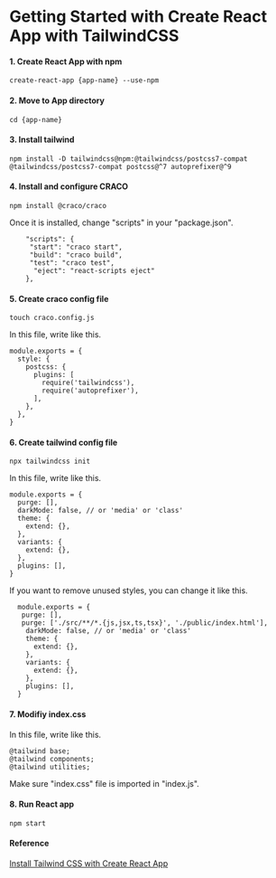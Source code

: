 # Getting Started with Create React App with TailwindCSS

#### 1. Create React App with npm

`create-react-app {app-name} --use-npm`

#### 2. Move to App directory

`cd {app-name}`

#### 3. Install tailwind

`npm install -D tailwindcss@npm:@tailwindcss/postcss7-compat @tailwindcss/postcss7-compat postcss@^7 autoprefixer@^9 `

#### 4. Install and configure CRACO

`npm install @craco/craco`

Once it is installed, change "scripts" in your "package.json".

```
    "scripts": {
     "start": "craco start",
     "build": "craco build",
     "test": "craco test",
      "eject": "react-scripts eject"
    },
```

#### 5. Create craco config file

`touch craco.config.js`

In this file, write like this.

```
module.exports = {
  style: {
    postcss: {
      plugins: [
        require('tailwindcss'),
        require('autoprefixer'),
      ],
    },
  },
}
```

#### 6. Create tailwind config file

`npx tailwindcss init`

In this file, write like this.

```
module.exports = {
  purge: [],
  darkMode: false, // or 'media' or 'class'
  theme: {
    extend: {},
  },
  variants: {
    extend: {},
  },
  plugins: [],
}
```

If you want to remove unused styles, you can change it like this.

```
  module.exports = {
   purge: [],
   purge: ['./src/**/*.{js,jsx,ts,tsx}', './public/index.html'],
    darkMode: false, // or 'media' or 'class'
    theme: {
      extend: {},
    },
    variants: {
      extend: {},
    },
    plugins: [],
  }
```

#### 7. Modifiy index.css

In this file, write like this.

```
@tailwind base;
@tailwind components;
@tailwind utilities;
```

Make sure "index.css" file is imported in "index.js".

#### 8. Run React app

`npm start`

#### Reference

[Install Tailwind CSS with Create React App](https://tailwindcss.com/docs/guides/create-react-app)
